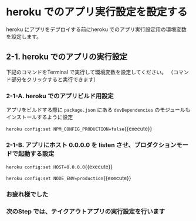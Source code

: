 # heroku でのアプリ実行設定を設定する

heroku にアプリをデプロイする前にheroku でのアプリ実行設定用の環境変数を設定します。


## 2-1. heroku でのアプリの実行設定

下記のコマンドをTerminal で実行して環境変数を設定してください。
（コマンド部分をクリックすると実行できます）

### 2-1-A. heroku でのアプリビルド用設定

アプリをビルドする際に `package.json` にある `devDependencies` のモジュールもインストールするように設定

`heroku config:set NPM_CONFIG_PRODUCTION=false`{{execute}}

### 2-1-B. アプリにホスト 0.0.0.0 を listen させ、プロダクションモードで起動する設定

`heroku config:set HOST=0.0.0.0`{{execute}}

`heroku config:set NODE_ENV=production`{{execute}}


### お疲れ様でした
### 次のStep では、テイクアウトアプリの実行設定を行います
